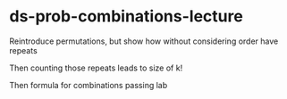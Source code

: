 # ds-prob-combinations-lecture

Reintroduce permutations, but show how without considering order have repeats

Then counting those repeats leads to size of k! 

Then formula for combinations
passing lab 
